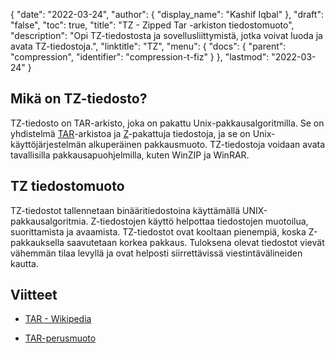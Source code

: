 {
  "date": "2022-03-24",
  "author": {
    "display_name": "Kashif Iqbal"
},
  "draft": "false",
  "toc": true,
  "title": "TZ - Zipped Tar -arkiston tiedostomuoto",
  "description": "Opi TZ-tiedostosta ja sovellusliittymistä, jotka voivat luoda ja avata TZ-tiedostoja.",
  "linktitle": "TZ",
  "menu": {
    "docs": {
      "parent": "compression",
      "identifier": "compression-t-fiz"
}
},
  "lastmod": "2022-03-24"
}

## Mikä on TZ-tiedosto?

TZ-tiedosto on TAR-arkisto, joka on pakattu Unix-pakkausalgoritmilla. Se on yhdistelmä [TAR](/compression/tar/)-arkistoa ja [Z](/compression/z/)-pakattuja tiedostoja, ja se on Unix-käyttöjärjestelmän alkuperäinen pakkausmuoto. TZ-tiedostoja voidaan avata tavallisilla pakkausapuohjelmilla, kuten WinZIP ja WinRAR.

## TZ tiedostomuoto

TZ-tiedostot tallennetaan binääritiedostoina käyttämällä UNIX-pakkausalgoritmia. Z-tiedostojen käyttö helpottaa tiedostojen muotoilua, suorittamista ja avaamista. TZ-tiedostot ovat kooltaan pienempiä, koska Z-pakkauksella saavutetaan korkea pakkaus. Tuloksena olevat tiedostot vievät vähemmän tilaa levyllä ja ovat helposti siirrettävissä viestintävälineiden kautta.

## Viitteet

* [TAR - Wikipedia](https://en.wikipedia.org/wiki/Tar_(computing))

* [TAR-perusmuoto](https://www.gnu.org/software/tar/manual/html_node/Standard.html)


